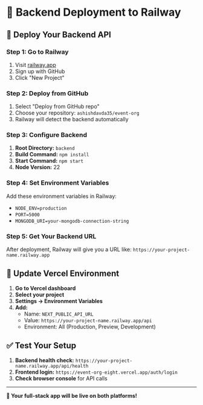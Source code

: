 # 🚀 Backend Deployment to Railway

## 🎯 **Deploy Your Backend API**

### **Step 1: Go to Railway**
1. Visit [railway.app](https://railway.app)
2. Sign up with GitHub
3. Click "New Project"

### **Step 2: Deploy from GitHub**
1. Select "Deploy from GitHub repo"
2. Choose your repository: `ashishdavda35/event-org`
3. Railway will detect the backend automatically

### **Step 3: Configure Backend**
1. **Root Directory:** `backend`
2. **Build Command:** `npm install`
3. **Start Command:** `npm start`
4. **Node Version:** 22

### **Step 4: Set Environment Variables**
Add these environment variables in Railway:
- `NODE_ENV=production`
- `PORT=5000`
- `MONGODB_URI=your-mongodb-connection-string`

### **Step 5: Get Your Backend URL**
After deployment, Railway will give you a URL like:
`https://your-project-name.railway.app`

## 🔧 **Update Vercel Environment**

1. **Go to Vercel dashboard**
2. **Select your project**
3. **Settings → Environment Variables**
4. **Add:**
   - Name: `NEXT_PUBLIC_API_URL`
   - Value: `https://your-project-name.railway.app/api`
   - Environment: All (Production, Preview, Development)

## ✅ **Test Your Setup**

1. **Backend health check:** `https://your-project-name.railway.app/api/health`
2. **Frontend login:** `https://event-org-eight.vercel.app/auth/login`
3. **Check browser console** for API calls

---

**🎉 Your full-stack app will be live on both platforms!**
